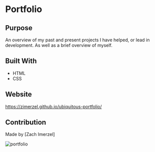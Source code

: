 # Portfolio

## Purpose
An overview of my past and present projects I have helped, or lead in development. As well as a brief overview of myself. 

## Built With
* HTML
* CSS

## Website
https://zimerzel.github.io/ubiquitous-portfolio/

## Contribution
Made by [Zach Imerzel]

![portfolio](https://user-images.githubusercontent.com/79726069/124840726-3e918000-df51-11eb-93b8-d1f3a36d6a9b.PNG)
